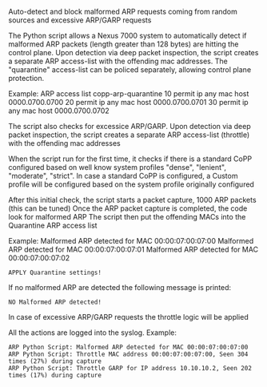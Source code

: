 Auto-detect and block malformed ARP requests coming from random sources and excessive ARP/GARP requests

The Python script allows a Nexus 7000 system to automatically detect if malformed ARP packets (length greater than 128 bytes) are hitting the control plane.
Upon detection via deep packet inspection, the script creates a separate ARP access-list with the offending mac addresses. The "quarantine" access-list can be policed separately, allowing control plane protection.

Example:
ARP access list copp-arp-quarantine
    10 permit ip any mac host 0000.0700.0700
    20 permit ip any mac host 0000.0700.0701
    30 permit ip any mac host 0000.0700.0702

The script also checks for excessice ARP/GARP. Upon detection via deep packet inspection, the script creates a separate ARP access-list (throttle) with the offending mac addresses

When the script run for the first time, it checks if there is a standard CoPP configured based on well know system profiles "dense", "lenient", "moderate", "strict".
In case a standard CoPP is configured, a Custom profile will be configured based on the system profile originally configured

After this initial check, the script starts a packet capture, 1000 ARP packets (this can be tuned)
Once the ARP packet capture is completed, the code look for malformed ARP
The script then put the offending MACs into the Quarantine ARP access list

Example:
    Malformed ARP detected for MAC 00:00:07:00:07:00
    Malformed ARP detected for MAC 00:00:07:00:07:01
    Malformed ARP detected for MAC 00:00:07:00:07:02

    APPLY Quarantine settings!

If no malformed ARP are detected the following message is printed:

    NO Malformed ARP detected!

In case of excessive ARP/GARP requests the throttle logic will be applied

All the actions are logged into the syslog. Example:

    ARP Python Script: Malformed ARP detected for MAC 00:00:07:00:07:00
    ARP Python Script: Throttle MAC address 00:00:07:00:07:00, Seen 304 times (27%) during capture
    ARP Python Script: Throttle GARP for IP address 10.10.10.2, Seen 202 times (17%) during capture
